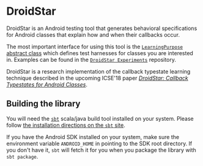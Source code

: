 # DroidStar #

DroidStar is an Android testing tool that generates behavioral
specifications for Android classes that explain how and when their
callbacks occur.

The most important interface for using this tool is the
[`LearningPurpose` abstract class][1] which defines test harnesses for
classes you are interested in.  Examples can be found in the
[`DroidStar Experiments`][2] repository.

DroidStar is a research implementation of the callback typestate
learning technique described in the upcoming ICSE'18 paper
[*DroidStar: Callback Typestates for Android Classes*][3].

## Building the library ##

You will need the [`sbt`](http://www.scala-sbt.org/) scala/java build
tool installed on your system.  Please follow [the installation
directions on the `sbt` site](http://www.scala-sbt.org/download.html).

If you have the Android SDK installed on your system, make sure the
environment variable `ANDROID_HOME` in pointing to the SDK root
directory.  If you don't have it, `sbt` will fetch it for you when you
package the library with `sbt package`.


[1]: https://github.com/cuplv/droidstar/tree/master/src/main/java/edu/colorado/plv/droidstar/LearningPurpose.java
[2]: https://github.com/cuplv/droidstar-experiments
[3]: https://arxiv.org/abs/1701.07842
